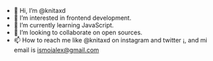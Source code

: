 - 👋 Hi, I’m @knitaxd
- 👀 I’m interested in frontend development.
- 🌱 I’m currently learning JavaScript.
- 💞️ I’m looking to collaborate on open sources.
- 📫 How to reach me like @knitaxd on instagram and twitter ¡, and mi email is ismoialex@gmail.com

<!---
knitaxd/knitaxd is a ✨ special ✨ repository because its `README.md` (this file) appears on your GitHub profile.
You can click the Preview link to take a look at your changes.
--->
